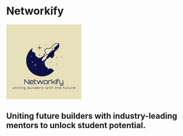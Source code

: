 # Networkify

![alt text](https://github.com/iiradia/networkify/blob/master/src/components/networkify.png?raw=true)

## Uniting future builders with industry-leading mentors to unlock student potential.
